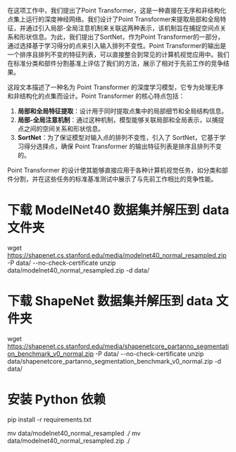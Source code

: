 <!--
 * @Author: wangwei83 wangwei83@cuit.edu.cn
 * @Date: 2024-06-16 21:39:57
 * @LastEditors: wangwei83 wangwei83@cuit.edu.cn
 * @LastEditTime: 2024-06-17 14:34:53
 * @FilePath: /wangwei/X-23d-Y-ai-Z-detection/PointTransformer-from-scratch/PointTransformer.md
 * @Description: 这是默认设置,请设置`customMade`, 打开koroFileHeader查看配置 进行设置: https://github.com/OBKoro1/koro1FileHeader/wiki/%E9%85%8D%E7%BD%AE
-->


在这项工作中，我们提出了Point Transformer，这是一种直接在无序和非结构化点集上运行的深度神经网络。我们设计了Point Transformer来提取局部和全局特征，并通过引入局部-全局注意机制来关联这两种表示，该机制旨在捕捉空间点关系和形状信息。为此，我们提出了SortNet，作为Point Transformer的一部分，通过选择基于学习得分的点来引入输入排列不变性。Point Transformer的输出是一个排序且排列不变的特征列表，可以直接整合到常见的计算机视觉应用中。我们在标准分类和部件分割基准上评估了我们的方法，展示了相对于先前工作的竞争结果。

这段文本描述了一种名为 Point Transformer 的深度学习模型，它专为处理无序和非结构化的点集而设计。Point Transformer 的核心特点包括：

1. **局部和全局特征提取**：设计用于同时提取点集中的局部细节和全局结构信息。
2. **局部-全局注意机制**：通过这种机制，模型能够关联局部和全局表示，以捕捉点之间的空间关系和形状信息。
3. **SortNet**：为了保证模型对输入点的排列不变性，引入了 SortNet，它基于学习得分选择点，确保 Point Transformer 的输出特征列表是排序且排列不变的。

Point Transformer 的设计使其能够直接应用于各种计算机视觉任务，如分类和部件分割，并在这些任务的标准基准测试中展示了与先前工作相比的竞争性能。

# 下载 ModelNet40 数据集并解压到 data 文件夹
wget https://shapenet.cs.stanford.edu/media/modelnet40_normal_resampled.zip -P data/ --no-check-certificate
unzip data/modelnet40_normal_resampled.zip -d data/

# 下载 ShapeNet 数据集并解压到 data 文件夹
wget https://shapenet.cs.stanford.edu/media/shapenetcore_partanno_segmentation_benchmark_v0_normal.zip -P data/ --no-check-certificate
unzip data/shapenetcore_partanno_segmentation_benchmark_v0_normal.zip -d data/

# 安装 Python 依赖
pip install -r requirements.txt

mv data/modelnet40_normal_resampled ./
mv data/modelnet40_normal_resampled.zip ./